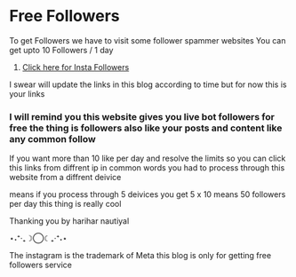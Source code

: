<br>

# Free Followers

To get Followers we have to visit some follower spammer  websites</h5>
You can get upto 10 Followers / 1 day






1. [Click here for Insta Followers](https://www.instafollowers.co/free-instagram-followers)





I swear will update the links in this blog according to time but for now this is your links

<h3>I will remind you this website gives you live bot followers  for free the thing is followers also like your posts and content like any common follow</h3>

If you want more than 10 like per day and resolve the limits so you can click this links from diffrent ip in common words you had to process through this website from a diffrent deivice

means if you process through 5 deivices you get 5 x 10 means 50 followers per day this thing is really cool 

Thanking you by harihar nautiyal

⋆˖⁺‧₊☽◯☾₊‧⁺˖⋆

<p>The instagram is the trademark of Meta this blog is only for getting free followers service</p>
